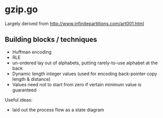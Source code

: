 # gzip.go

Largely derived from http://www.infinitepartitions.com/art001.html

## Building blocks / techniques

- Huffman encoding
- RLE
- un-ordered lay out of alphabets, putting rarely-to-use alphabet at the back
- Dynamic length integer values (used for encoding back-pointer copy length & distance)
- Values need not to start from zero if vertain minimum value is guaranteed

Useful ideas:

- laid out the process flow as a state diagram

